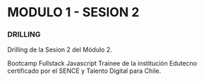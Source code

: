 
# MODULO 1 - SESION 2
### DRILLING

Drilling de la Sesion 2 del Módulo 2.

Bootcamp Fullstack Javascript Trainee de la institución Edutecno certificado por el SENCE y Talento Digital para Chile.
